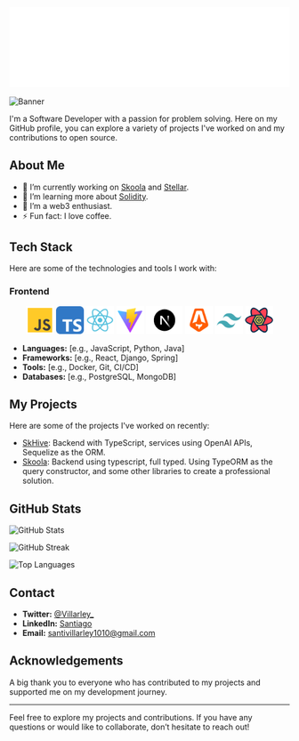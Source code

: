 ![Greeting](greeting.gif)

![Banner](github.png) <!-- Replace this with the path to your banner image -->

I'm a Software Developer with a passion for problem solving. Here on my GitHub profile, you can explore a variety of projects I've worked on and my contributions to open source.

## About Me

- 🔭 I’m currently working on [Skoola](https://github.com/villarley/skooladb) and [Stellar](https://github.com/KevinLatino/Stellar-Landing-Page).
- 🌱 I’m learning more about [Solidity](https://soliditylang.org/).
- 👯 I’m a web3 enthusiast.
- ⚡ Fun fact: I love coffee.

## Tech Stack

Here are some of the technologies and tools I work with:

### Frontend
<div align="center">
  <img height="50rem" src="./techStack/frontend/js.svg"/>
  <img height="50rem" src="./techStack/frontend/typescript.svg"/>
  <img height="50rem" src="./techStack/frontend/react.svg"/>
  <img height="50rem" src="./techStack/frontend/vite.svg"/>
  <img height="50rem" src="./techStack/frontend/nextjs.webp"/>
  <img height="50rem" src="./techStack/frontend/astro.svg"/>
  <img height="50rem" src="./techStack/frontend/tailwind.svg"/>
  <img height="50rem" src="./techStack/frontend/reactquery.png"/>
  
</div>

- **Languages:** [e.g., JavaScript, Python, Java]
- **Frameworks:** [e.g., React, Django, Spring]
- **Tools:** [e.g., Docker, Git, CI/CD]
- **Databases:** [e.g., PostgreSQL, MongoDB]

## My Projects

Here are some of the projects I've worked on recently:

- [SkHive](https://github.com/Villarley/SkHiveDB): Backend with TypeScript, services using OpenAI APIs, Sequelize as the ORM.
- [Skoola](https://github.com/Villarley/SkoolaDB): Backend using typescript, full typed. Using TypeORM as the query constructor, and some other libraries to create a professional solution.

## GitHub Stats

![GitHub Stats](https://github-readme-stats.vercel.app/api?username=villarley&show_icons=true&hide_title=true&hide=prs&count_private=true&hide_border=true&theme=radical)

![GitHub Streak](https://github-readme-streak-stats.herokuapp.com/?user=villarley&theme=radical)

![Top Languages](https://github-readme-stats.vercel.app/api/top-langs/?username=villarley&theme=radical)


## Contact

- **Twitter:** [@Villarley_](https://twitter.com/Villarley_)
- **LinkedIn:** [Santiago](https://linkedin.com/in/SantiagoVillarrealArley)
- **Email:** [santivillarley1010@gmail.com](mailto:santivillarley1010@gmail.com)

## Acknowledgements

A big thank you to everyone who has contributed to my projects and supported me on my development journey. 

---

Feel free to explore my projects and contributions. If you have any questions or would like to collaborate, don’t hesitate to reach out!
